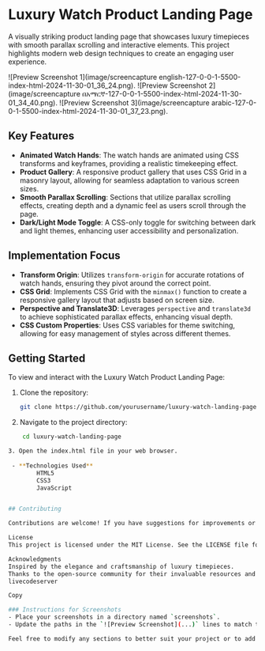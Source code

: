 # Luxury Watch Product Landing Page

A visually striking product landing page that showcases luxury timepieces with smooth parallax scrolling and interactive elements. This project highlights modern web design techniques to create an engaging user experience.

![Preview Screenshot 1](image/screencapture english-127-0-0-1-5500-index-html-2024-11-30-01_36_24.png).
![Preview Screenshot 2](image/screencapture በአማርኛ-127-0-0-1-5500-index-html-2024-11-30-01_34_40.png).
![Preview Screenshot 3](image/screencapture arabic-127-0-0-1-5500-index-html-2024-11-30-01_37_23.png).

## Key Features

- **Animated Watch Hands**: The watch hands are animated using CSS transforms and keyframes, providing a realistic timekeeping effect.
- **Product Gallery**: A responsive product gallery that uses CSS Grid in a masonry layout, allowing for seamless adaptation to various screen sizes.
- **Smooth Parallax Scrolling**: Sections that utilize parallax scrolling effects, creating depth and a dynamic feel as users scroll through the page.
- **Dark/Light Mode Toggle**: A CSS-only toggle for switching between dark and light themes, enhancing user accessibility and personalization.

## Implementation Focus

- **Transform Origin**: Utilizes `transform-origin` for accurate rotations of watch hands, ensuring they pivot around the correct point.
- **CSS Grid**: Implements CSS Grid with the `minmax()` function to create a responsive gallery layout that adjusts based on screen size.
- **Perspective and Translate3D**: Leverages `perspective` and `translate3d` to achieve sophisticated parallax effects, enhancing visual depth.
- **CSS Custom Properties**: Uses CSS variables for theme switching, allowing for easy management of styles across different themes.

## Getting Started

To view and interact with the Luxury Watch Product Landing Page:

1. Clone the repository:
   ```bash
   git clone https://github.com/yourusername/luxury-watch-landing-page.git

2. Navigate to the project directory:
```bash
    cd luxury-watch-landing-page

3. Open the index.html file in your web browser.
 
 - **Technologies Used**
        HTML5
        CSS3
        JavaScript


## Contributing

Contributions are welcome! If you have suggestions for improvements or new features, please create an issue or submit a pull request.

License
This project is licensed under the MIT License. See the LICENSE file for details.

Acknowledgments
Inspired by the elegance and craftsmanship of luxury timepieces.
Thanks to the open-source community for their invaluable resources and support.
livecodeserver

Copy

### Instructions for Screenshots
- Place your screenshots in a directory named `screenshots`.
- Update the paths in the `![Preview Screenshot](...)` lines to match the location and filenames of your actual screenshots.

Feel free to modify any sections to better suit your project or to add additional information as needed! If you have any questions or need further assistance, just let me know!